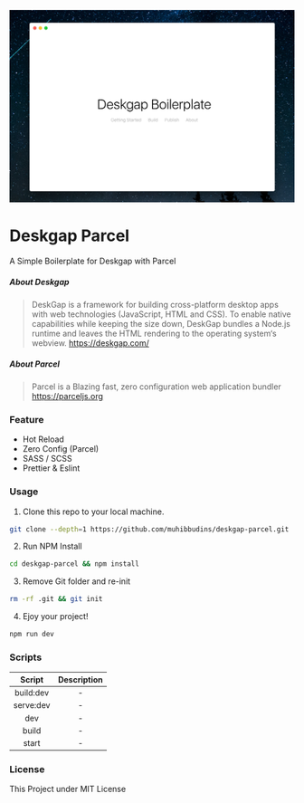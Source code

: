 ![Preview](./preview.png)

# Deskgap Parcel

A Simple Boilerplate for Deskgap with Parcel

##### About Deskgap

> DeskGap is a framework for building cross-platform desktop apps with web technologies (JavaScript, HTML and CSS). To enable native capabilities while keeping the size down, DeskGap bundles a Node.js runtime and leaves the HTML rendering to the operating system‘s webview. https://deskgap.com/

##### About Parcel

> Parcel is a Blazing fast, zero configuration web application bundler https://parceljs.org

### Feature

- Hot Reload
- Zero Config (Parcel)
- SASS / SCSS
- Prettier & Eslint

### Usage

1. Clone this repo to your local machine.

```bash
git clone --depth=1 https://github.com/muhibbudins/deskgap-parcel.git
```

2. Run NPM Install

```bash
cd deskgap-parcel && npm install
```

3. Remove Git folder and re-init

```bash
rm -rf .git && git init
```

4. Ejoy your project!

```bash
npm run dev
```

### Scripts

|  Script   | Description |
| :-------: | :---------: |
| build:dev |      -      |
| serve:dev |      -      |
|    dev    |      -      |
|   build   |      -      |
|   start   |      -      |

### License

This Project under MIT License
